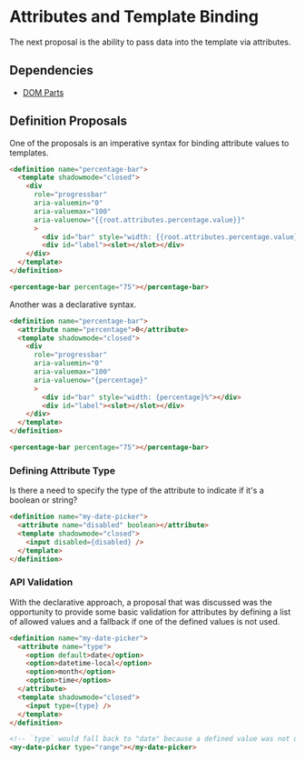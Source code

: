 # Attributes and Template Binding

The next proposal is the ability to pass data into the template via attributes.

## Dependencies

- [DOM Parts](https://github.com/WICG/webcomponents/blob/gh-pages/proposals/DOM-Parts-Declarative-Template.md)

## Definition Proposals

One of the proposals is an imperative syntax for binding attribute values to templates.

```html
<definition name="percentage-bar">
  <template shadowmode="closed">
    <div 
      role="progressbar" 
      aria-valuemin="0" 
      aria-valuemax="100" 
      aria-valuenow="{{root.attributes.percentage.value}}"
      >
        <div id="bar" style="width: {{root.attributes.percentage.value}}%"></div>
        <div id="label"><slot></slot></div>
    </div>
  </template>
</definition>
```

```html
<percentage-bar percentage="75"></percentage-bar>
```

Another was a declarative syntax.

```html
<definition name="percentage-bar">
  <attribute name="percentage">0</attribute>
  <template shadowmode="closed">
    <div 
      role="progressbar" 
      aria-valuemin="0" 
      aria-valuemax="100" 
      aria-valuenow="{percentage}"
      >
        <div id="bar" style="width: {percentage}%"></div>
        <div id="label"><slot></slot></div>
    </div>
  </template>
</definition>
```

```html
<percentage-bar percentage="75"></percentage-bar>
```

### Defining Attribute Type

Is there a need to specify the type of the attribute to indicate if it's a boolean or string?

```html
<definition name="my-date-picker">
  <attribute name="disabled" boolean></attribute>
  <template shadowmode="closed">
    <input disabled={disabled} />
  </template>
</definition>
```

### API Validation

With the declarative approach, a proposal that was discussed was the opportunity to provide some basic validation for attributes by defining a list of allowed values and a fallback if one of the defined values is not used.

```html
<definition name="my-date-picker">
  <attribute name="type">
    <option default>date</option>
    <option>datetime-local</option>
    <option>month</option>
    <option>time</option>
  </attribute>
  <template shadowmode="closed">
    <input type={type} />
  </template>
</definition>
```

```html
<!-- `type` would fall back to "date" because a defined value was not used -->
<my-date-picker type="range"></my-date-picker>
```

